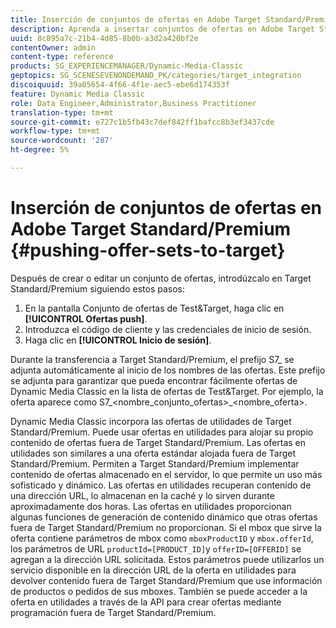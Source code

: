 ```yaml
---
title: Inserción de conjuntos de ofertas en Adobe Target Standard/Premium
description: Aprenda a insertar conjuntos de ofertas en Adobe Target Standard/Premium.
uuid: 8c895a7c-21b4-4d85-8b0b-a3d2a420bf2e
contentOwner: admin
content-type: reference
products: SG_EXPERIENCEMANAGER/Dynamic-Media-Classic
geptopics: SG_SCENESEVENONDEMAND_PK/categories/target_integration
discoiquuid: 39a05654-4f66-4f1e-aec5-ebe6d174353f
feature: Dynamic Media Classic
role: Data Engineer,Administrator,Business Practitioner
translation-type: tm+mt
source-git-commit: e727c1b5fb43c7def842ff1bafcc8b3ef3437cde
workflow-type: tm+mt
source-wordcount: '287'
ht-degree: 5%

---
```



# Inserción de conjuntos de ofertas en Adobe Target Standard/Premium {#pushing-offer-sets-to-target}

Después de crear o editar un conjunto de ofertas, introdúzcalo en Target Standard/Premium siguiendo estos pasos:

1. En la pantalla Conjunto de ofertas de Test&amp;Target, haga clic en **[!UICONTROL Ofertas push]**.
1. Introduzca el código de cliente y las credenciales de inicio de sesión.
1. Haga clic en **[!UICONTROL Inicio de sesión]**.

Durante la transferencia a Target Standard/Premium, el prefijo S7_ se adjunta automáticamente al inicio de los nombres de las ofertas. Este prefijo se adjunta para garantizar que pueda encontrar fácilmente ofertas de Dynamic Media Classic en la lista de ofertas de Test&amp;Target. Por ejemplo, la oferta aparece como S7_&lt;nombre_conjunto_ofertas>_&lt;nombre_oferta>.

Dynamic Media Classic incorpora las ofertas de utilidades de Target Standard/Premium. Puede usar ofertas en utilidades para alojar su propio contenido de ofertas fuera de Target Standard/Premium. Las ofertas en utilidades son similares a una oferta estándar alojada fuera de Target Standard/Premium. Permiten a Target Standard/Premium implementar contenido de ofertas almacenado en el servidor, lo que permite un uso más sofisticado y dinámico. Las ofertas en utilidades recuperan contenido de una dirección URL, lo almacenan en la caché y lo sirven durante aproximadamente dos horas. Las ofertas en utilidades proporcionan algunas funciones de generación de contenido dinámico que otras ofertas fuera de Target Standard/Premium no proporcionan. Si el mbox que sirve la oferta contiene parámetros de mbox como `mboxProductID` y `mbox.offerId`, los parámetros de URL `productId=[PRODUCT_ID]`y `offerID=[OFFERID]` se agregan a la dirección URL solicitada. Estos parámetros puede utilizarlos un servicio disponible en la dirección URL de la oferta en utilidades para devolver contenido fuera de Target Standard/Premium que use información de productos o pedidos de sus mboxes. También se puede acceder a la oferta en utilidades a través de la API para crear ofertas mediante programación fuera de Target Standard/Premium.
